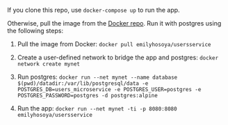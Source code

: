 If you clone this repo, use `docker-compose up` to run the app. 

Otherwise, pull the image from the [Docker repo](https://hub.docker.com/r/emilyhosoya/usersservice). Run it with postgres using the following steps:

1. Pull the image from Docker:
`docker pull emilyhosoya/usersservice`

2. Create a user-defined network to bridge the app and postgres:
`docker network create mynet`

3. Run postgres:
`docker run --net mynet --name database $(pwd)/datadir:/var/lib/postgresql/data -e POSTGRES_DB=users_microservice -e POSTGRES_USER=postgres -e POSTGRES_PASSWORD=postgres -d postgres:alpine`

4. Run the app:
`docker run --net mynet -ti -p 8080:8080 emilyhosoya/usersservice`
